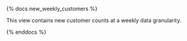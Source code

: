 {% docs new_weekly_customers %}

This view contains new customer counts at a weekly data granularity.

{% enddocs %}

